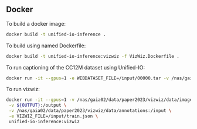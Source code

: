 
## Docker
To build a docker image:
```bash
docker build -t unified-io-inference .
```

To build using named Dockerfile:
```bash
docker build -t unified-io-inference:vizwiz -f VizWiz.Dockerfile .
```

To run captioning of the CC12M dataset using Unified-IO:
```bash
docker run -it --gpus=1 -e WEBDATASET_FILE=/input/00000.tar -v /nas/gaia02/data/paper2023/cc12m/images:/input -v /nas/gaia02/users/napiersk/github/feb-14/unified-io-inference/output:/output -e SAMPLE_COUNT=500 unified-io-inference
```

To run vizwiz:
```bash
docker run -it --gpus=1 -v /nas/gaia02/data/paper2023/vizwiz/data/images/train:/images \
 -v ${OUTPUT}:/output \
 -v /nas/gaia02/data/paper2023/vizwiz/data/annotations:/input \
 -e VIZWIZ_FILE=/input/train.json \
 unified-io-inference:vizwiz
```
